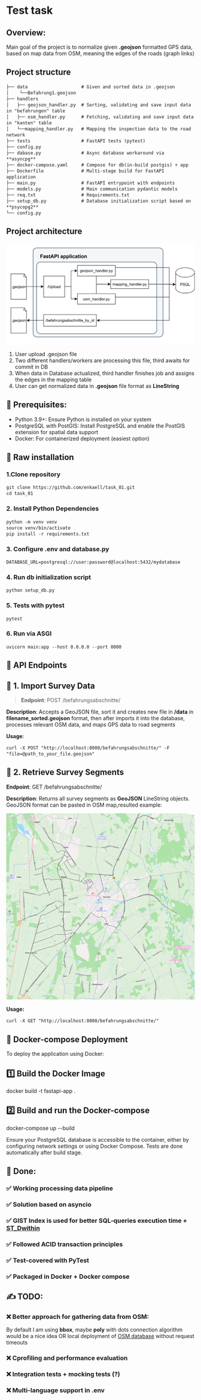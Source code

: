# Test task 
## Overview:
Main goal of the project is to normalize given **.geojson** formatted GPS data, based on map data from OSM, meaning the edges of the roads (graph links)

## Project structure

    ├── data                    # Given and sorted data in .geojson
    │    └──Befahrung1.geojson 
    ├── handlers                
    │   ├── geojson_handler.py  # Sorting, validating and save input data in "befahrungen" table
    │   ├── osm_handler.py      # Fetching, validating and save input data in "kanten" table
    │   └──mapping_handler.py   # Mapping the inspection data to the road network
    ├── tests                   # FastAPI tests (pytest)
    ├── config.py
    ├── dabase.py               # Async database workaround via **asyncpg** 
    ├── docker-compose.yaml     # Compose for db(in-build postgis) + app
    ├── Dockerfile              # Multi-stage build for FastAPI application
    ├── main.py                 # FastAPI entrypoint with endpoints
    ├── models.py               # Main communication pydantic models
    ├── req.txt                 # Requirements.txt
    ├── setup_db.py             # Database initialization script based on **psycopg2**
    └── config.py

## Project architecture
![alt text](image.png)

1. User upload .geojson file
2. Two different handlers/workers are processing this file, third awaits for commit in DB
3. When data in Database actualized, third handler finishes job and assigns the edges in the mapping table
4. User can get normalized data in **.geojson** file format as **LineString**  


## 📌  Prerequisites:
- Python 3.9+: Ensure Python is installed on your system
- PostgreSQL with PostGIS: Install PostgreSQL and enable the PostGIS extension for spatial data support
- Docker: For containerized deployment (easiest option)

## 🚀 Raw installation
### 1.Clone repository
```
git clone https://github.com/enkaell/task_01.git
cd task_01
```
### 2. Install Python Dependencies
```
python -m venv venv
source venv/bin/activate
pip install -r requirements.txt
```
### 3. Configure .env and database.py
```
DATABASE_URL=postgresql://user:password@localhost:5432/mydatabase
```
### 4. Run db initialization script
```
python setup_db.py
```
### 5. Tests with pytest
```
pytest
```
### 6. Run via ASGI
```
uvicorn main:app --host 0.0.0.0 --port 8000
```
## 📡 API Endpoints

## 🔹 1. Import Survey Data

 > **Endpoint**: POST /befahrungsabschnitte/

**Description**: Accepts a GeoJSON file, sort it and creates new file in **/data** in **filename_sorted.geojson** format, then after imports it into the database, processes relevant OSM data, and maps GPS data to road segments

**Usage**:
```
curl -X POST "http://localhost:8000/befahrungsabschnitte/" -F "file=@path_to_your_file.geojson"
```
## 🔹 2. Retrieve Survey Segments

**Endpoint**: GET /befahrungsabschnitte/

**Description**: Returns all survey segments as **GeoJSON** LineString objects. GeoJSON format can be pasted in OSM map,resulted example:

 ![alt text](image-1.png)

**Usage:**
```
curl -X GET "http://localhost:8000/befahrungsabschnitte/"
```
## 🐳 Docker-compose Deployment

To deploy the application using Docker:

## 1️⃣ Build the Docker Image

docker build -t fastapi-app . 

## 2️⃣ Build and run the Docker-compose

docker-compose up --build  

Ensure your PostgreSQL database is accessible to the container, either by configuring network settings or using Docker Compose. Tests are done automatically after build stage.

## 🎯 Done:
### ✅ Working processing data pipeline
### ✅ Solution based on asyncio
### ✅ GIST Index is used for better SQL-queries execution time + [ST_Dwithin](https://postgis.net/workshops/postgis-intro/spatial_relationships.html)
### ✅ Followed ACID transaction principles
### ✅ Test-covered with PyTest
### ✅ Packaged in Docker + Docker compose

## ✍️ TODO:
### ❌ Better approach for gathering data from OSM:
By default I am using **bbox**, maybe **poly** with dots connection algorithm would be a nice idea OR local deployment of [OSM database](https://wiki.openstreetmap.org/wiki/Setting_up_a_local_copy_of_the_OpenStreetMap_database,_kept_up_to_date_with_minutely_diffs) without request timeouts
### ❌ Cprofiling and performance evaluation
### ❌ Integration tests + mocking tests (?)
### ❌ Multi-language support in .env



